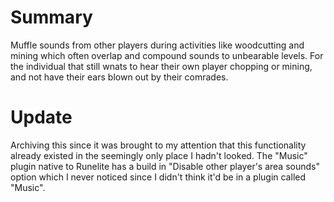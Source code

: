 # Summary
Muffle sounds from other players during activities like woodcutting and mining which often overlap and compound sounds to unbearable levels. For the individual that still wnats to hear their own player chopping or mining, and not have their ears blown out by their comrades.

# Update
Archiving this since it was brought to my attention that this functionality already existed in the seemingly only place I hadn't looked. The "Music" plugin native to Runelite has a build in "Disable other player's area sounds" option which I never noticed since I didn't think it'd be in a plugin called "Music".

